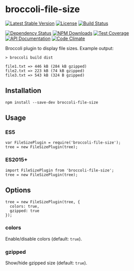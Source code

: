 broccoli-file-size
==================

[![Latest Stable Version](https://img.shields.io/npm/v/broccoli-file-size.svg)](https://www.npmjs.com/package/broccoli-file-size)
[![License](https://img.shields.io/npm/l/broccoli-file-size.svg)](https://www.npmjs.com/package/broccoli-file-size)
[![Build Status](https://img.shields.io/travis/amercier/broccoli-file-size/master.svg)](https://travis-ci.org/amercier/broccoli-file-size)

[![Dependency Status](http://img.shields.io/gemnasium/amercier/broccoli-file-size.svg)](https://gemnasium.com/amercier/broccoli-file-size)
[![NPM Downloads](https://img.shields.io/npm/dm/broccoli-file-size.svg)](https://www.npmjs.com/package/broccoli-file-size)
[![Test Coverage](https://img.shields.io/codecov/c/github/amercier/broccoli-file-size/master.svg)](https://codecov.io/github/amercier/broccoli-file-size?branch=master)
[![API Documentation](https://doc.esdoc.org/github.com/amercier/broccoli-file-size/badge.svg)](https://doc.esdoc.org/github.com/amercier/broccoli-file-size/)
[![Code Climate](https://img.shields.io/codeclimate/github/amercier/broccoli-file-size.svg)](https://codeclimate.com/github/amercier/broccoli-file-size)

Broccoli plugin to display file sizes. Example output:

    > broccoli build dist

    file1.txt => 446 kB (284 kB gzipped)
    file2.txt => 223 kB (74 kB gzipped)
    file3.txt => 543 kB (324 B gzipped)

Installation
------------

    npm install --save-dev broccoli-file-size

Usage
-----

### ES5

    var FileSizePlugin = require('broccoli-file-size');
    tree = new FileSizePlugin(tree);

### ES2015+

    import FileSizePlugin from 'broccoli-file-size';
    tree = new FileSizePlugin(tree);

Options
-------

    tree = new FileSizePlugin(tree, {
      colors: true,
      gzipped: true
    });

### colors

Enable/disable colors (default: `true`).

### gzipped

Show/hide gzipped size (default: `true`).